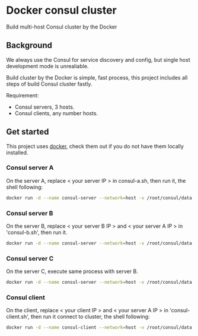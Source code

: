 # Docker consul cluster
Build multi-host Consul cluster by the Docker

## Background
We always use the Consul for service discovery and config, but single host development mode is unrealiable.


Build cluster by the Docker is simple, fast process, this project includes all steps of build Consul cluster fastly.

Requirement:
+ Consul servers, 3 hosts.
+ Consul clients, any number hosts.

## Get started
This project uses [docker](https://docs.docker.com/install/),
check them out if you do not have them locally installed.

### Consul server A
On the server A, replace < your server IP > in consul-a.sh, then run it, the shell following:
``` bash
docker run -d --name consul-server --network=host -v /root/consul/data:/consul/data -v /root/consul/config:/consul/config consul:1.7 agent -server -bootstrap-expect=3 -ui -bind=<your server A IP> -client=0.0.0.0
```

### Consul server B
On the server B, replace < your server B IP > and < your server A IP > in 'consul-b.sh', then run it.
```bash
docker run -d --name consul-server --network=host -v /root/consul/data:/consul/data -v /root/consul/config:/consul/config consul:1.7 agent -server -ui -bind=<your server B IP> -client=0.0.0.0 -join=<your server A IP>
```

### Consul server C
On the server C, execute same process with server B.
``` bash
docker run -d --name consul-server --network=host -v /root/consul/data:/consul/data -v /root/consul/config:/consul/config consul:1.7 agent -server -ui -bind=<your server C IP> -client=0.0.0.0 -join=<your server A IP>
```

### Consul client
On the client, replace < your client IP > and < your server A IP > in 'consul-client.sh', then run it connect to cluster, the shell following:
``` bash
docker run -d --name consul-client --network=host -v /root/consul/data:/consul/data -v /root/consul/config:/consul/config consul:1.7 agent -bind=<your client IP> -retry-join=<your server A IP>
```
